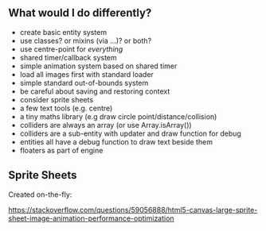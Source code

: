 ## What would I do differently?

- create basic entity system
- use classes? or mixins (via ...)? or both?
- use centre-point for *everything*
- shared timer/callback system
- simple animation system based on shared timer
- load all images first with standard loader
- simple standard out-of-bounds system
- be careful about saving and restoring context
- consider sprite sheets
- a few text tools (e.g. centre)
- a tiny maths library (e.g draw circle point/distance/collision)
- colliders are always an array (or use Array.isArray())
- colliders are a sub-entity with updater and draw function for debug
- entities all have a debug function to draw text beside them
- floaters as part of engine



## Sprite Sheets

Created on-the-fly:

https://stackoverflow.com/questions/59056888/html5-canvas-large-sprite-sheet-image-animation-performance-optimization
